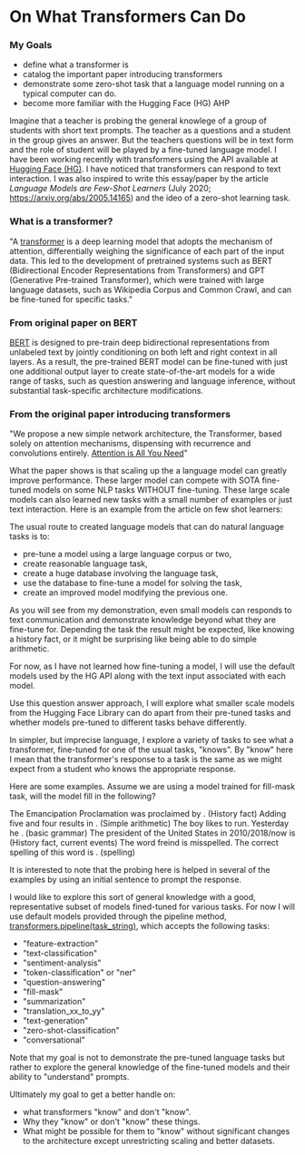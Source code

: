 # On What Transformers Can Do

### My Goals
* define what a transformer is
* catalog the important paper introducing transformers
* demonstrate some zero-shot task that a language model running on a typical computer can do.
* become more familiar with the Hugging Face (HG) AHP

Imagine that a teacher is probing the general knowlege of a group of students with short text prompts.  The teacher as a questions and a student in the group gives an answer.  But the teachers questions will be in text form and the role of student will be played by a fine-tuned language model.   I have been working recently with transformers using the API available at [Hugging Face (HG)](https://huggingface.co/).  I have noticed that transformers can respond to text interaction. I was also inspired to write this essay/paper by the article *Language Models are Few-Shot Learners* (July 2020;  https://arxiv.org/abs/2005.14165) and the ideo of a zero-shot learning task.

### What is a transformer?


"A [transformer](https://en.wikipedia.org/wiki/Transformer_(machine_learning_model)) is a deep learning model that adopts the mechanism of attention, differentially weighing the significance of each part of the input data.
This led to the development of pretrained systems such as BERT (Bidirectional Encoder Representations from Transformers) and GPT (Generative Pre-trained Transformer), which were trained with large language datasets, such as Wikipedia Corpus and Common Crawl, and can be fine-tuned for specific tasks."

### From original paper on BERT
[BERT](https://arxiv.org/abs/1810.04805) is designed to pre-train deep bidirectional representations from unlabeled text by jointly conditioning on both left and right context in all layers. As a result, the pre-trained BERT model can be fine-tuned with just one additional output layer to create state-of-the-art models for a wide range of tasks, such as question answering and language inference, without substantial task-specific architecture modifications.

### From the original paper introducing transformers
"We propose a new simple network architecture, the Transformer, based solely on attention mechanisms, dispensing with recurrence and convolutions entirely.
[Attention is All You Need](https://arxiv.org/abs/1706.03762)"

What the paper shows is that scaling up the a language model can greatly improve performance.   These larger model can compete with SOTA fine-tuned models on some NLP tasks WITHOUT fine-tuning.   These large scale models can also learned new tasks with a small number of examples or just text interaction.   Here is an example from the article on few shot learners:



The usual route to created language models that can do natural language tasks is to:
* pre-tune a model using a large language corpus or two,
* create reasonable language task,
* create a huge database involving the language task,
* use the database to fine-tune a model for solving the task,
* create an improved model modifying the previous one.

As you will see from my demonstration, even small models can responds to text communication and demonstrate knowledge beyond what they are fine-tune for.   Depending the task the result might be expected, like knowing a history fact, or it might be surprising like being able to do simple arithmetic. 

For now, as I have not learned how fine-tuning a model, I will use the default models used by the HG API along with the text input associated with each model.

Use this question answer approach, I will explore what smaller scale models from the Hugging Face Library can do apart from their pre-tuned tasks and whether models pre-tuned to different tasks behave differently.   

In simpler, but imprecise language, I explore a variety of tasks to see what a transformer, fine-tuned for one of the usual tasks, "knows".   By "know" here I mean that the transformer's response to a task is the same as we might expect from a student who knows the appropriate response.  

Here are some examples.  Assume we are using a model trained for fill-mask task, will the model fill in the following?

The Emancipation Proclamation was proclaimed by <mask>. (History fact)
Adding five and four results in <mask>. (Simple arithmetic)
The boy likes to run.   Yesterday he <mask>. (basic grammar)
The president of the United States in 2010/2018/now is <mask> (History fact, current events)
The word freind is misspelled.   The correct spelling of this word is <mask>. (spelling)

It is interested to note that the probing here is helped in several of the examples by using an initial sentence to prompt the response.

I would like to explore this sort of general knowledge with a good, representative subset of models fined-tuned for various tasks.   For now I will use default models provided through the pipeline method, [transformers.pipeline(task_string)](https://huggingface.co/transformers/main_classes/pipelines.html#transformers.pipeline), which accepts the following tasks:

* "feature-extraction"
* "text-classification"
* "sentiment-analysis"
* "token-classification" or "ner"
* "question-answering"
* "fill-mask"
* "summarization"
* "translation_xx_to_yy"
* "text-generation"
* "zero-shot-classification"
* "conversational"

Note that my goal is not to demonstrate the pre-tuned language tasks but rather to explore the general knowledge of the fine-tuned models and their ability to "understand" prompts.

Ultimately my goal to get a better handle on:
* what transformers "know" and don't "know".
* Why they "know" or don't "know" these things.   
* What might be possible for them to "know" without significant changes to the architecture except unrestricting scaling and better datasets.  
